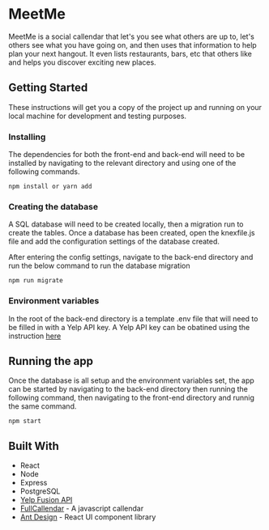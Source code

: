 # MeetMe

MeetMe is a social callendar that let's you see what others are up to, let's others see what you have going on, and then uses that information to help plan your next hangout. It even lists restaurants, bars, etc that others like and helps you discover exciting new places.

## Getting Started

These instructions will get you a copy of the project up and running on your local machine for development and testing purposes.

### Installing

The dependencies for both the front-end and back-end will need to be installed by navigating to the relevant directory and using one of the following commands.

```
npm install or yarn add
```

### Creating the database

A SQL database will need to be created locally, then a migration run to create the tables. Once a database has been created, open the knexfile.js file and add the configuration settings of the database created.

After entering the config settings, navigate to the back-end directory and run the below command to run the database migration

```
npm run migrate
```

### Environment variables

In the root of the back-end directory is a template .env file that will need to be filled in with a Yelp API key. A Yelp API key can be obatined using the instruction [here](https://www.yelp.ca/developers/documentation/v3/authentication)

## Running the app

Once the database is all setup and the environment variables set, the app can be started by navigating to the back-end directory then running the following command, then navigating to the front-end directory and runnig the same command.

```
npm start
```

## Built With

* React
* Node
* Express
* PostgreSQL
* [Yelp Fusion API](https://www.yelp.com/fusion)
* [FullCallendar](https://fullcalendar.io/) - A javascript callendar
* [Ant Design](https://ant.design/) - React UI component library